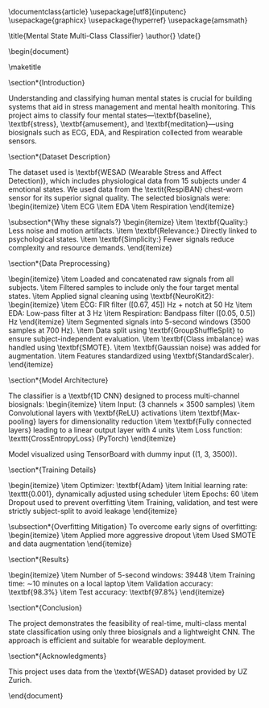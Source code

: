 \documentclass{article}
\usepackage[utf8]{inputenc}
\usepackage{graphicx}
\usepackage{hyperref}
\usepackage{amsmath}

\title{Mental State Multi-Class Classifier}
\author{}
\date{}

\begin{document}

\maketitle

\section*{Introduction}

Understanding and classifying human mental states is crucial for building systems that aid in stress management and mental health monitoring. This project aims to classify four mental states—\textbf{baseline}, \textbf{stress}, \textbf{amusement}, and \textbf{meditation}—using biosignals such as ECG, EDA, and Respiration collected from wearable sensors.

\section*{Dataset Description}

The dataset used is \textbf{WESAD (Wearable Stress and Affect Detection)}, which includes physiological data from 15 subjects under 4 emotional states. We used data from the \textit{RespiBAN} chest-worn sensor for its superior signal quality. The selected biosignals were:
\begin{itemize}
    \item ECG
    \item EDA
    \item Respiration
\end{itemize}

\subsection*{Why these signals?}
\begin{itemize}
    \item \textbf{Quality:} Less noise and motion artifacts.
    \item \textbf{Relevance:} Directly linked to psychological states.
    \item \textbf{Simplicity:} Fewer signals reduce complexity and resource demands.
\end{itemize}

\section*{Data Preprocessing}

\begin{itemize}
    \item Loaded and concatenated raw signals from all subjects.
    \item Filtered samples to include only the four target mental states.
    \item Applied signal cleaning using \textbf{NeuroKit2}:
    \begin{itemize}
        \item ECG: FIR filter \([0.67, 45]\) Hz + notch at 50 Hz
        \item EDA: Low-pass filter at 3 Hz
        \item Respiration: Bandpass filter \([0.05, 0.5]\) Hz
    \end{itemize}
    \item Segmented signals into 5-second windows (3500 samples at 700 Hz).
    \item Data split using \textbf{GroupShuffleSplit} to ensure subject-independent evaluation.
    \item \textbf{Class imbalance} was handled using \textbf{SMOTE}.
    \item \textbf{Gaussian noise} was added for augmentation.
    \item Features standardized using \textbf{StandardScaler}.
\end{itemize}

\section*{Model Architecture}

The classifier is a \textbf{1D CNN} designed to process multi-channel biosignals:
\begin{itemize}
    \item Input: (3 channels $\times$ 3500 samples)
    \item Convolutional layers with \textbf{ReLU} activations
    \item \textbf{Max-pooling} layers for dimensionality reduction
    \item \textbf{Fully connected layers} leading to a linear output layer with 4 units
    \item Loss function: \texttt{CrossEntropyLoss} (PyTorch)
\end{itemize}

Model visualized using TensorBoard with dummy input \((1, 3, 3500)\).

\section*{Training Details}

\begin{itemize}
    \item Optimizer: \textbf{Adam}
    \item Initial learning rate: \texttt{0.001}, dynamically adjusted using scheduler
    \item Epochs: 60
    \item Dropout used to prevent overfitting
    \item Training, validation, and test were strictly subject-split to avoid leakage
\end{itemize}

\subsection*{Overfitting Mitigation}
To overcome early signs of overfitting:
\begin{itemize}
    \item Applied more aggressive dropout
    \item Used SMOTE and data augmentation
\end{itemize}

\section*{Results}

\begin{itemize}
    \item Number of 5-second windows: 39448
    \item Training time: $\sim$10 minutes on a local laptop
    \item Validation accuracy: \textbf{98.3\%}
    \item Test accuracy: \textbf{97.8\%}
\end{itemize}

\section*{Conclusion}

The project demonstrates the feasibility of real-time, multi-class mental state classification using only three biosignals and a lightweight CNN. The approach is efficient and suitable for wearable deployment.

\section*{Acknowledgments}

This project uses data from the \textbf{WESAD} dataset provided by UZ Zurich.

\end{document}
